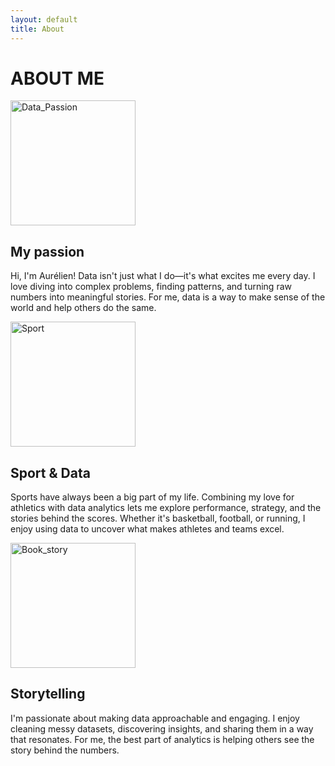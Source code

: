 ```yaml
---
layout: default
title: About
---
```


# ABOUT ME

<div class="section-container">

<div class="section">
  <img src="https://images.squarespace-cdn.com/content/v1/6009f00a5e3ce164d589a1db/1615983227867-T0U0VKJO20YY0BDZ5JFP/Internal-communications-data-analytics.jpg?format=2500w" width="200" alt="Data_Passion">
  <div>
    <h2>My passion</h2>
    <p>Hi, I'm Aurélien! Data isn't just what I do—it's what excites me every day. I love diving into complex problems, finding patterns, and turning raw numbers into meaningful stories. For me, data is a way to make sense of the world and help others do the same.</p>
  </div>
</div>

<div class="section">
  <img src="https://thetrainingroompt.com/wp-content/uploads/2017/05/Running-Is-a-Skilled-Sport-%E2%80%93-and-It-Should-Be-Treated-Like-One.jpg" width="200" alt="Sport">
  <div>
    <h2>Sport & Data</h2>
    <p>Sports have always been a big part of my life. Combining my love for athletics with data analytics lets me explore performance, strategy, and the stories behind the scores. Whether it's basketball, football, or running, I enjoy using data to uncover what makes athletes and teams excel.</p>
  </div>
</div>

<div class="section">
  <img src="https://www.networknorwich.co.uk/Images/content/213/974975.jpg" width="200" alt="Book_story">
  <div>
    <h2>Storytelling</h2>
    <p>I'm passionate about making data approachable and engaging. I enjoy cleaning messy datasets, discovering insights, and sharing them in a way that resonates. For me, the best part of analytics is helping others see the story behind the numbers.</p>
  </div>
</div>

</div>